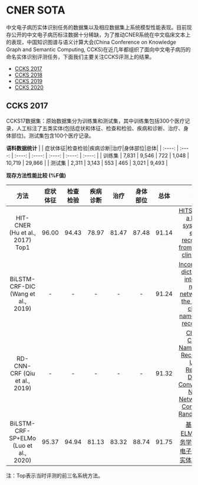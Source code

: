 # CNER SOTA #

中文电子病历实体识别任务的数据集以及相应数据集上系统模型性能表现。目前现存公开的中文电子病历标注数据十分稀缺，为了推动CNER系统在中文临床文本上的表现，中国知识图谱与语义计算大会(China Conference on Knowledge Graph and Semantic Computing, CCKS)在近几年都组织了面向中文电子病历的命名实体识别评测任务，下面我们主要关注CCKS评测上的结果。
 
- [CCKS 2017](#17)
- [CCKS 2018](#18)
- [CCKS 2019](#19)
- [CCKS 2020](#20)


## CCKS 2017  ##
<a name="17"></a>
CCKS17数据集：原始数据集分为训练集和测试集，其中训练集包括300个医疗记录，人工标注了五类实体(包括症状和体征、检查和检验、疾病和诊断、治疗、身体部位)。测试集包含100个医疗记录。 

**语料数据统计**
|  | 症状体征|检查检验|疾病诊断|治疗|身体部位|总体| 
| :----: | :----: | :----: | :----: | :----: | :----: | :----: |
| 训练集 | 7,831	| 9,546	| 722 | 1,048 | 10,719 | 29,866 |
| 测试集 | 2,311	| 3,143 | 553 | 465 | 3,021 | 9,493 |


**现存方法性能比较 (%F值)**



| 方法 | 症状体征|检查检验|疾病诊断|治疗|身体部位|总体|论文|
| :----: | :----: | :----: | :----: | :----: | :----: | :----: | :----: |
| HIT-CNER (Hu et al., 2017) Top1 | 96.00 |	94.43 |	78.97 |	81.47 |	87.48 | 91.14 | [HITSZ_CNER: a hybrid system for entity recognition from Chinese clinical text](http://ceur-ws.org/Vol-1976/paper05.pdf) |
| BiLSTM-CRF-DIC (Wang et al., 2019) | - |	- |	- |	- |	- | 91.24 | [Incorporating dictionaries into deep neural networks for the chinese clinical named entity recognition](https://doi.org/10.1016/j.jbi.2019.103133) |
| RD-CNN-CRF (Qiu et al., 2019) | - |	- |	- |	- |	- | 91.32 | [Chinese Clinical Named Entity Recognition Using Residual Dilated Convolutional Neural Network with Conditional Random Field](https://doi.org/10.1109/TNB.2019.2908678) |
| BiLSTM-CRF-SP+ELMo (Luo et al., 2020) | 95.37 |	94.94 |	81.13 |	83.32 |	88.74 | 91.75 | [基于笔画ELMo和多任务学习的中文电子病历命名实体识别研究](https://nxgp.cnki.net/kcms/detail?v=3uoqIhG8C46NmWw7YpEsKMypi3qVj28LGACqMpRVR0Cx7F0z4nrArOkieaNEVV6aCvPFCLMxyD4Jd9UPWqorowq7bp%25mmd2BEnUre&uniplatform=NZKPT) |

注：Top表示当时评测的前三名系统方法。




